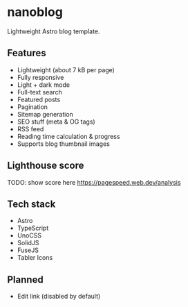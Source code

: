 # nanoblog

Lightweight Astro blog template.

## Features

- Lightweight (about 7 kB per page)
- Fully responsive
- Light + dark mode
- Full-text search
- Featured posts
- Pagination
- Sitemap generation
- SEO stuff (meta & OG tags)
- RSS feed
- Reading time calculation & progress
- Supports blog thumbnail images

## Lighthouse score

TODO: show score here https://pagespeed.web.dev/analysis

## Tech stack

- Astro
- TypeScript
- UnoCSS
- SolidJS
- FuseJS
- Tabler Icons

## Planned

- Edit link (disabled by default)
